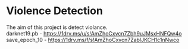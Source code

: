 # Violence Detection
The aim of this project is detect violance.<br>
darknet19.pb - https://1drv.ms/u/s!AmZhoCxvcn7Zbh9uJMsxHNFQw4o<br>
save_epoch_10 - https://1drv.ms/f/s!AmZhoCxvcn7ZablJKCH1c1nNwco<br>